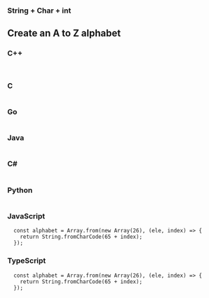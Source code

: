 ### String + Char + int

## Create an A to Z alphabet
### C++
```


```
### C
```

```

### Go
```
```
### Java
```

```


### C#
```  

```
### Python
```

```


### JavaScript
```
  const alphabet = Array.from(new Array(26), (ele, index) => {
    return String.fromCharCode(65 + index);
  });
```

### TypeScript
```
  const alphabet = Array.from(new Array(26), (ele, index) => {
    return String.fromCharCode(65 + index);
  });
```